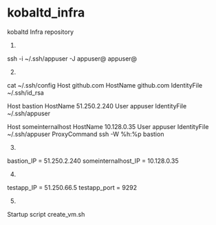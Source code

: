 # kobaltd_infra
kobaltd Infra repository

1)
ssh -i ~/.ssh/appuser -J appuser@<external bastion ip> appuser@<internal someinternalhost ip>

2)
cat ~/.ssh/config
Host github.com
 HostName github.com
 IdentityFile ~/.ssh/id_rsa

Host bastion
 HostName 51.250.2.240
 User appuser
 IdentityFile ~/.ssh/appuser

Host someinternalhost
 HostName 10.128.0.35
 User appuser
 IdentityFile ~/.ssh/appuser
 ProxyCommand ssh -W %h:%p bastion

3)
bastion_IP = 51.250.2.240
someinternalhost_IP = 10.128.0.35

4)
testapp_IP = 51.250.66.5
testapp_port = 9292

5)
Startup script
create_vm.sh
